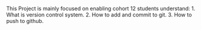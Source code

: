 This Project is mainly focused on enabling cohort 12 students understand:
	1. What is version control system.
	2. How to add and commit to git.
	3. How to push to github.
